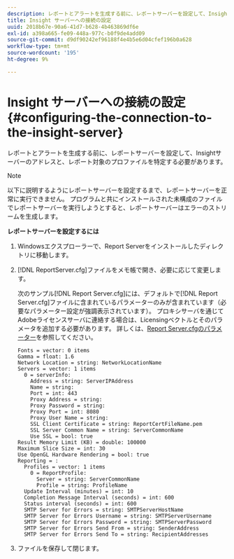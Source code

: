 ```yaml
---
description: レポートとアラートを生成する前に、レポートサーバーを設定して、Insightサーバーのアドレスと、レポート対象のプロファイルを特定する必要があります。
title: Insight サーバーへの接続の設定
uuid: 2018b67e-90a6-41d7-b628-4b463869df6e
exl-id: a398a665-fe09-448a-977c-b0f9de4add09
source-git-commit: d9df90242ef96188f4e4b5e6d04cfef196b0a628
workflow-type: tm+mt
source-wordcount: '195'
ht-degree: 9%

---
```


# Insight サーバーへの接続の設定{#configuring-the-connection-to-the-insight-server}

レポートとアラートを生成する前に、レポートサーバーを設定して、Insightサーバーのアドレスと、レポート対象のプロファイルを特定する必要があります。

>[!NOTE]
>
>以下に説明するようにレポートサーバーを設定するまで、レポートサーバーを正常に実行できません。 プログラムと共にインストールされた未構成のファイルでレポートサーバーを実行しようとすると、レポートサーバーはエラーのストリームを生成します。

**レポートサーバーを設定するには**

1. Windowsエクスプローラーで、Report Serverをインストールしたディレクトリに移動します。
1. [!DNL ReportServer.cfg]ファイルをメモ帳で開き、必要に応じて変更します。

   次のサンプル[!DNL Report Server.cfg]には、デフォルトで[!DNL Report Server.cfg]ファイルに含まれているパラメーターのみが含まれています（必要なパラメーター設定が強調表示されています）。 プロキシサーバを通じてAdobeライセンスサーバに連絡する場合は、Licensingベクトルとそのパラメータを追加する必要があります。 詳しくは、[Report Server.cfgのパラメーター](../../../home/c-rpt-oview/c-rpt-param-ref/c-rpt-svr-param.md#concept-53359b328fd140d593c3f2fc0031be06)を参照してください。

   ```
   Fonts = vector: 0 items
   Gamma = float: 1.6
   Network Location = string: NetworkLocationName
   Servers = vector: 1 items
     0 = serverInfo:
       Address = string: ServerIPAddress
       Name = string: 
       Port = int: 443
       Proxy Address = string:
       Proxy Password = string:
       Proxy Port = int: 8080
       Proxy User Name = string:
       SSL Client Certificate = string: ReportCertFileName.pem
       SSL Server Common Name = string: ServerCommonName
       Use SSL = bool: true
   Result Memory Limit (KB) = double: 100000
   Maximum Slice Size = int: 30
   Use OpenGL Hardware Rendering = bool: true
   Reporting = :
     Profiles = vector: 1 items
       0 = ReportProfile:
         Server = string: ServerCommonName
         Profile = string: ProfileName
     Update Interval (minutes) = int: 10
     Completion Message Interval (seconds) = int: 600
     Status interval (seconds) = int: 600
     SMTP Server for Errors = string: SMTPServerHostName
     SMTP Server for Errors Username = string: SMTPServerUsername
     SMTP Server for Errors Password = string: SMTPServerPassword
     SMTP Server for Errors Send From = string: SenderAddress
     SMTP Server for Errors Send To = string: RecipientAddresses
   ```

1. ファイルを保存して閉じます。
